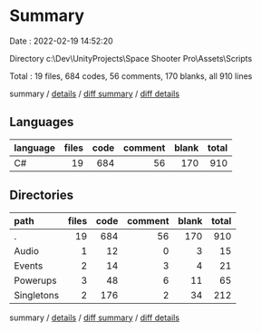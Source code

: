 # Summary

Date : 2022-02-19 14:52:20

Directory c:\Dev\UnityProjects\Space Shooter Pro\Assets\Scripts

Total : 19 files,  684 codes, 56 comments, 170 blanks, all 910 lines

summary / [details](details.md) / [diff summary](diff.md) / [diff details](diff-details.md)

## Languages
| language | files | code | comment | blank | total |
| :--- | ---: | ---: | ---: | ---: | ---: |
| C# | 19 | 684 | 56 | 170 | 910 |

## Directories
| path | files | code | comment | blank | total |
| :--- | ---: | ---: | ---: | ---: | ---: |
| . | 19 | 684 | 56 | 170 | 910 |
| Audio | 1 | 12 | 0 | 3 | 15 |
| Events | 2 | 14 | 3 | 4 | 21 |
| Powerups | 3 | 48 | 6 | 11 | 65 |
| Singletons | 2 | 176 | 2 | 34 | 212 |

summary / [details](details.md) / [diff summary](diff.md) / [diff details](diff-details.md)